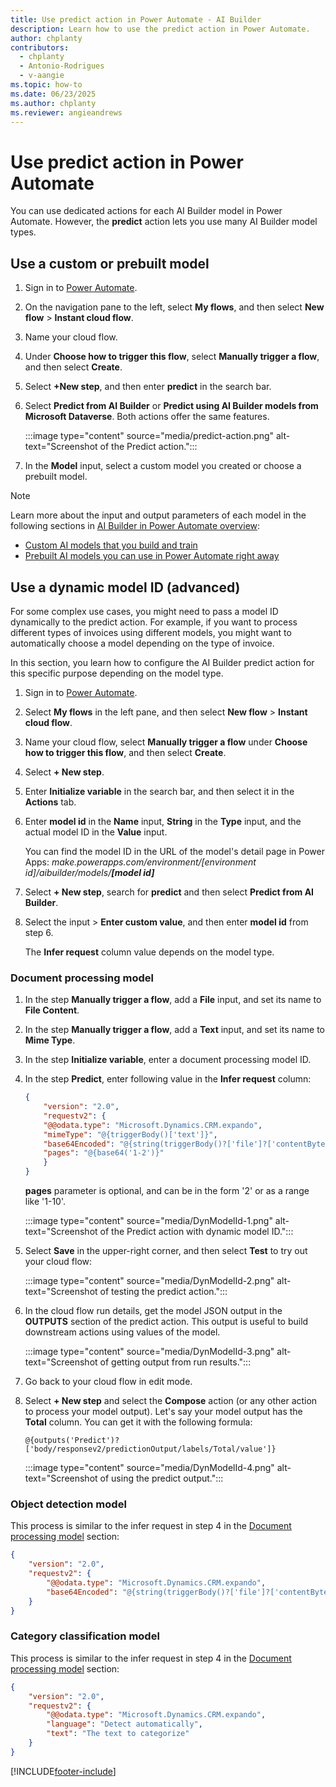 ```yaml
---
title: Use predict action in Power Automate - AI Builder
description: Learn how to use the predict action in Power Automate.
author: chplanty
contributors:
  - chplanty
  - Antonio-Rodrigues
  - v-aangie
ms.topic: how-to
ms.date: 06/23/2025
ms.author: chplanty
ms.reviewer: angieandrews
---
```


# Use predict action in Power Automate

You can use dedicated actions for each AI Builder model in Power Automate. However, the **predict** action lets you use many AI Builder model types.

## Use a custom or prebuilt model

1. Sign in to [Power Automate](https://make.powerautomate.com/).

1. On the navigation pane to the left, select **My flows**, and then select **New flow** > **Instant cloud flow**.

1. Name your cloud flow.

1. Under **Choose how to trigger this flow**, select **Manually trigger a flow**, and then select **Create**.

1. Select **+New step**, and then enter **predict** in the search bar.

1. Select **Predict from AI Builder** or **Predict using AI Builder models from Microsoft Dataverse**. Both actions offer the same features.

    :::image type="content" source="media/predict-action.png" alt-text="Screenshot of the Predict action.":::

1. In the **Model** input, select a custom model you created or choose a prebuilt model.

> [!NOTE]
> Learn more about the input and output parameters of each model in the following sections in [AI Builder in Power Automate overview](use-in-flow-overview.md):
>- [Custom AI models that you build and train](use-in-flow-overview.md#custom-ai-models-that-you-build-and-train)
>- [Prebuilt AI models you can use in Power Automate right away](use-in-flow-overview.md#custom-ai-models-that-you-build-and-train)

## Use a dynamic model ID (advanced)

For some complex use cases, you might need to pass a model ID dynamically to the predict action. For example, if you want to process different types of invoices using different models, you might want to automatically choose a model depending on the type of invoice.

In this section, you learn how to configure the AI Builder predict action for this specific purpose depending on the model type.

1. Sign in to [Power Automate](https://make.powerautomate.com/).

1. Select **My flows** in the left pane, and then select **New flow** > **Instant cloud flow**.

1. Name your cloud flow, select **Manually trigger a flow** under **Choose how to trigger this flow**, and then select **Create**.

1. Select **+ New step**.

1. Enter **Initialize variable** in the search bar, and then select it in the **Actions** tab.

1. Enter **model id** in the **Name** input, **String** in the **Type** input, and the actual model ID in the **Value** input.

   You can find the model ID in the URL of the model's detail page in Power Apps:
   *make.powerapps.com/environment/[environment id]/aibuilder/models/**[model id]***

1. Select **+ New step**, search for **predict** and then select **Predict from AI Builder**.

1. Select the input > **Enter custom value**, and then enter **model id** from step 6.

   The **Infer request** column value depends on the model type.

### Document processing model

1. In the step **Manually trigger a flow**, add a **File** input, and set its name to **File Content**.
1. In the step **Manually trigger a flow**, add a **Text** input, and set its name to **Mime Type**.
1. In the step **Initialize variable**, enter a document processing model ID.
1. In the step **Predict**, enter following value in the **Infer request** column:

    ```json
    {
        "version": "2.0",
        "requestv2": {
        "@@odata.type": "Microsoft.Dynamics.CRM.expando",
        "mimeType": "@{triggerBody()['text']}",
        "base64Encoded": "@{string(triggerBody()?['file']?['contentBytes'])}",
        "pages": "@{base64('1-2')}"
        }
    }
    ```

    **pages** parameter is optional, and can be in the form '2' or as a range like '1-10'.

    :::image type="content" source="media/DynModelId-1.png" alt-text="Screenshot of the Predict action with dynamic model ID.":::

1. Select **Save** in the upper-right corner, and then select **Test** to try out your cloud flow:

    :::image type="content" source="media/DynModelId-2.png" alt-text="Screenshot of testing the predict action.":::

1. In the cloud flow run details, get the model JSON output in the **OUTPUTS** section of the predict action. This output is useful to build downstream actions using values of the model.

     :::image type="content" source="media/DynModelId-3.png" alt-text="Screenshot of getting output from run results.":::

1. Go back to your cloud flow in edit mode.

1. Select  **+ New step** and select the **Compose** action (or any other action to process your model output). Let's say your model output has the **Total** column. You can get it with the following formula:

    ```
    @{outputs('Predict')?['body/responsev2/predictionOutput/labels/Total/value']}
    ```

    :::image type="content" source="media/DynModelId-4.png" alt-text="Screenshot of using the predict output.":::

### Object detection model

This process is similar to the infer request in step 4 in the [Document processing model](#document-processing-model) section:

```json
{
    "version": "2.0",
    "requestv2": {
        "@@odata.type": "Microsoft.Dynamics.CRM.expando",
        "base64Encoded": "@{string(triggerBody()?['file']?['contentBytes'])}"
    }
}
```

### Category classification model

This process is similar to the infer request in step 4 in the [Document processing model](#document-processing-model) section:

```json
{
    "version": "2.0",
    "requestv2": {
        "@@odata.type": "Microsoft.Dynamics.CRM.expando",
        "language": "Detect automatically",
        "text": "The text to categorize"
    }
}
```

[!INCLUDE[footer-include](includes/footer-banner.md)]
